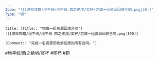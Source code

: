 ```yaml
---
Icon: "![[游戏攻略/地平线/地平线 西之绝境/奖杯/完成一组资源回收合同.png|30]]"
Type: "铜"
---
```

```ad-common-bronze-trophy
title: (Title:: "完成一组资源回收合同")
![[游戏攻略/地平线/地平线 西之绝境/奖杯/完成一组资源回收合同.png|100]]

(Comment:: "完成一名资源回收承包商的所有合同。")
```

#地平线/西之绝境/奖杯 #奖杯 #铜
